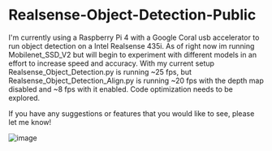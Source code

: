 # Realsense-Object-Detection-Public
I'm currently using a Raspberry Pi 4 with a Google Coral usb accelerator to run object detection on a Intel Realsense 435i. As of right now im running Mobilenet_SSD_V2 but will begin to experiment with different models in an effort to increase speed and accuracy. With my current setup Realsense_Object_Detection.py is running ~25 fps, but Realsense_Object_Detection_Align.py is running ~20 fps with the depth map disabled and ~8 fps with it enabled. Code optimization needs to be explored.

If you have any suggestions or features that you would like to see, please let me know!

![image](https://user-images.githubusercontent.com/52685675/72185361-9da82000-33c0-11ea-91d2-8207a524d03f.png)
